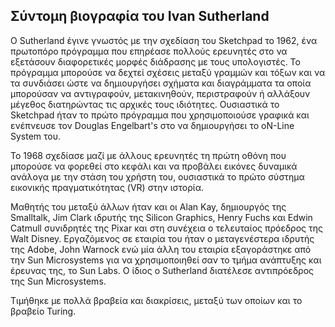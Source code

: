 ## Σύντομη βιογραφία του Ivan Sutherland

O Sutherland έγινε γνωστός με την σχεδίαση του Sketchpad το 1962, ένα πρωτοπόρο πρόγραμμα που επηρέασε πολλούς ερευνητές στο να εξετάσουν διαφορετικές μορφές διάδρασης με τους υπολογιστές. Το πρόγραμμα μπορούσε να δεχτεί σχέσεις μεταξύ γραμμών και τόξων και να τα συνδιάσει ώστε να δημιουργήσει σχήματα και διαγράμματα τα οποία μπορούσαν να αντιγραφούν, μετακινηθούν, περιστραφούν ή αλλάξουν μέγεθος διατηρώντας τις αρχικές τους ιδιότητες. Ουσιαστικά το Sketchpad ήταν το πρώτο πρόγραμμα που χρησιμοποιούσε γραφικά και ενέπνευσε τον Douglas Engelbart's στο να δημιουργήσει το oN-Line System του.

Το 1968 σχεδίασε μαζί με άλλους ερευνητές τη πρώτη οθόνη που μπορούσε να φορεθεί στο κεφάλι και να προβάλει εικόνες δυναμικά ανάλογα με την στάση του χρήστη του, ουσιαστικά το πρώτο σύστημα εικονικής πραγματικότητας (VR) στην ιστορία.

Μαθητής του μεταξύ άλλων ήταν και οι Alan Kay, δημιουργός της Smalltalk, Jim Clark ιδρυτής της Silicon Graphics, Henry Fuchs και Edwin Catmull συνιδρητές της Pixar και στη συνέχεια ο τελευταίος πρόεδρος της Walt Disney. Εργαζόμενος σε εταιρία του ήταν ο μεταγενέστερα ιδρυτής της Adobe, John Warnock ενώ μία άλλη του εταιρία εξαγοράστηκε από την Sun Microsystems για να χρησιμοποιηθεί σαν το τμήμα ανάπτυξης και έρευνας της, το Sun Labs. Ο ίδιος ο Sutherland διατέλεσε αντιπρόεδρος της Sun Microsystems.

Τιμήθηκε με πολλά βραβεία και διακρίσεις, μεταξύ των οποίων και το βραβείο Turing.
